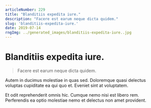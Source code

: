 ```yaml
---
articleNumber: 229
title: "Blanditiis expedita iure."
description: "Facere est earum neque dicta quidem."
slug: 'blanditiis-expedita-iure.'
date: 2019-07-14
rngImg: ../generated_images/blanditiis-expedita-iure..jpg
---
```


# Blanditiis expedita iure.

> Facere est earum neque dicta quidem.

Autem in ducimus molestiae in quas sed. Doloremque quasi delectus voluptas cupiditate ea qui quo et. Eveniet sint at voluptatem.
 Et odit reprehenderit omnis hic. Cumque nemo nisi est libero rem. Perferendis ea optio molestiae nemo et delectus non amet provident.
